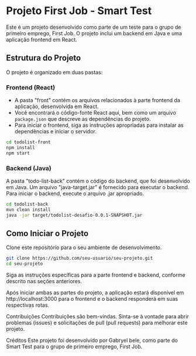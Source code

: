 # Projeto First Job - Smart Test

Este é um projeto desenvolvido como parte de um teste para o grupo de primeiro emprego, First Job. O projeto inclui um backend em Java e uma aplicação frontend em React.

## Estrutura do Projeto

O projeto é organizado em duas pastas:

### Frontend (React)
- A pasta "front" contém os arquivos relacionados à parte frontend da aplicação, desenvolvida em React.
- Você encontrará o código-fonte React aqui, bem como um arquivo `package.json` que descreve as dependências do projeto.
- Para iniciar o frontend, siga as instruções apropriadas para instalar as dependências e iniciar o servidor.

```bash
cd todolist-front
npm install
npm start
```

### Backend (Java)
A pasta "todo-list-back" contém o código do backend, que foi desenvolvido em Java.
Um arquivo "java-target.jar" é fornecido para executar o backend.
Para iniciar o backend, execute o arquivo .jar apropriado.

```bash
cd todolist-back
mvn clean install
java -jar target/todolist-desafio-0.0.1-SNAPSHOT.jar
```


## Como Iniciar o Projeto

Clone este repositório para o seu ambiente de desenvolvimento.

```bash
git clone https://github.com/seu-usuario/seu-projeto.git
cd seu-projeto
```


Siga as instruções específicas para a parte frontend e backend, conforme descrito nas seções anteriores.

Após iniciar ambas as partes do projeto, a aplicação estará disponível em http://localhost:3000 para o frontend e o backend responderá em suas respectivas rotas.

Contribuições
Contribuições são bem-vindas. Sinta-se à vontade para abrir problemas (issues) e solicitações de pull (pull requests) para melhorar este projeto.

Créditos
Este projeto foi desenvolvido por Gabryel bele, como parte do Smart Test para o grupo de primeiro emprego, First Job.
